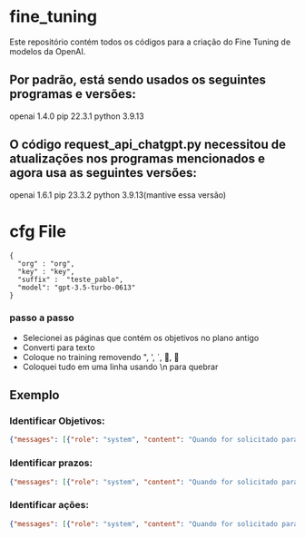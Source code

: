 # fine_tuning
Este repositório contém todos os códigos para a criação do Fine Tuning de modelos da OpenAI.

## Por padrão, está sendo usados os seguintes programas e versões:
openai 1.4.0
pip 22.3.1 
python 3.9.13

## O código request_api_chatgpt.py necessitou de atualizações nos programas mencionados e agora usa as seguintes versões:
openai 1.6.1
pip 23.3.2 
python 3.9.13(mantive essa versão)

# cfg File
```
{
  "org" : "org",
  "key" : "key",
  "suffix" :  "teste_pablo",
  "model": "gpt-3.5-turbo-0613"
}
```

### passo a passo

- Selecionei as páginas que contém os objetivos no plano antigo
- Converti para texto
- Coloque no training removendo ", ', `, , 
- Coloquei tudo em uma linha usando \n para quebrar

## Exemplo
### Identificar Objetivos:
```json
{"messages": [{"role": "system", "content": "Quando for solicitado para identificar os objetivos do componente de ___componente___ de um plano municipal de saneamento básico, procure no texto temas relacionados a ___componente___ e seus objetivos, geralmente os objetivos vem com tempo para execução (Médio prazo, Longo prazo, etc...), e também vem com investimento, isto é, apresentam valores em milhares ou milhões de reais da quantidade que deve ser gasto"}, {"role": "user", "content": "Você é um engenheiro ambiental e precisa encontrar os objetivos do componente de ___componente___ no plano antigo de ___cidade___ desenvolvido em ___ano___, trecho do plano que contém esta informação: (___trecho___) "}, {"role": "assistant", "content": "___objetivos___"}]}
```
### Identificar prazos:
```json
{"messages": [{"role": "system", "content": "Quando for solicitado para identificar o prazo para cumprimento total do objetivo de um determinado componente, procure no texto partes que falem sobre tempo e prazo (Médio prazo, Longo prazo, etc...), geralmente esta informação vem junto com investimento, isto é, apresentam valores em milhares ou milhões de reais da quantidade que deve ser gasto"}, {"role": "user", "content": "Você é um engenheiro ambiental e precisa encontrar o tempo para cumprimento total do objetivo de (___objetivo___) do componente de ___componente___ no plano antigo de ___cidade___ desenvolvido em ___ano___, trecho do plano que contém esta informação: (___trecho___) "}, {"role": "assistant", "content": "___tempo___"}]}
```
### Identificar ações:
```json
{"messages": [{"role": "system", "content": "Quando for solicitado para identificar as ações a serem realizadas a partir de um objetivo de um determinado componente, procure no texto partes que falem sobre ações e que de alguma forma estejam relacionadas ao objetivo que lhe for entregue"}, {"role": "user", "content": "Você é um engenheiro ambiental e precisa encontrar as acções a serem realizadas no objetivo de (___objetivo___) do componente de ___componente___ no plano antigo de ___cidade___ desenvolvido em ___ano___, trecho do plano que contém esta informação: (___trecho___) "}, {"role": "assistant", "content": "___acoes___"}]}
```